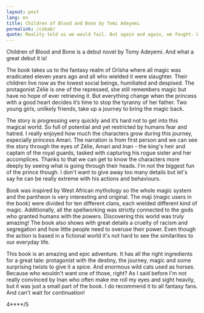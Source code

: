 ```yaml
---
layout: post
lang: en
title: Children of Blood and Bone by Tomi Adeyemi
permalink: /cobab/
quote: Reality told us we would fail. But again and again, we fought. We persevered. We rose.”
---
```

Children of Blood and Bone is a debut novel by Tomy Adeyemi. And what a great debut it is!

The book takes us to the fantasy realm of Orïsha where all magic was eradicated eleven years ago and all who wielded it were slaughter. Their children live now as the lowest social beings, humiliated and despised. The protagonist Zélie is one of the repressed, she still remembers magic but have no hope of ever retrieving it. But everything change when the princess with a good heart decides it’s time to stop the tyranny of her father. Two young girls, unlikely friends, take up a journey to bring the magic back.

The story is progressing very quickly and it’s hard not to get into this magical world. So full of potential and yet restricted by humans fear and hatred. I really enjoyed how much the characters grow during this journey, especially princess Amari.
The narration is from first person and we can see the story through the eyes of Zélie, Amari and Inan - the king's heir and captain of the royal guards, tasked with capturing his rogue sister and her accomplices. Thanks to that we can get to know the characters more deeply by seeing what is going through their heads. I'm not the biggest fun of the prince though. I don't want to give away too many details but let's say he can be really extreme with his actions and behaviours.     

Book was inspired by West African mythology so the whole magic system and the pantheon is very interesting and original. The maji (magic users in the book) were divided for ten different clans, each wielded different kind of magic. Additionally, all the spellworking was strictly connected to the gods who granted humans with the powers. Discovering this world was truly amazing!
The book also shows with great details a cruelty of racism and segregation and how little people need to overuse their power. Even though the action is based in a fictional world it's not hard to see the similarities to our everyday life.

This book is an amazing and epic adventure. It has all the right ingredients for a great tale: protagonist with the destiny, the journey, magic and some surprising twists to give it a spice. And enormous wild cats used as horses. Because who wouldn't want one of those, right? As I said before I'm not really convinced by Inan who often make me roll my eyes and sight heavily, but it was just a small part of the book. I do recommend it to all fantasy fans. And can't wait for continuation!

4****/5
